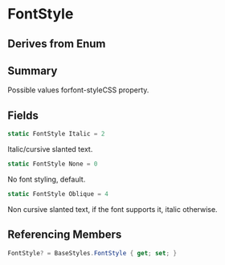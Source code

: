 # FontStyle

## Derives from Enum

## Summary

Possible values forfont-styleCSS property.
## Fields

```c#
static FontStyle Italic = 2
```
Italic/cursive slanted text.
```c#
static FontStyle None = 0
```
No font styling, default.
```c#
static FontStyle Oblique = 4
```
Non cursive slanted text, if the font supports it, italic otherwise.
## Referencing Members

```c#
FontStyle? = BaseStyles.FontStyle { get; set; } 
```

